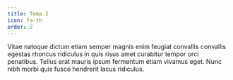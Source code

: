 ```yaml
---
title: Tema 2
icon: fa-th
order: 2
---
```


Vitae natoque dictum etiam semper magnis enim feugiat convallis convallis egestas rhoncus ridiculus in quis risus amet curabitur tempor orci penatibus.  Tellus erat mauris ipsum fermentum etiam vivamus eget. Nunc nibh morbi quis fusce hendrerit lacus ridiculus.



